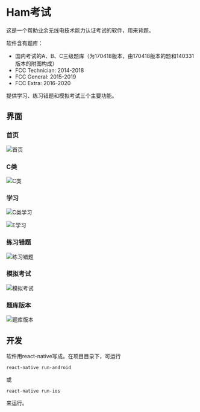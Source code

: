 # Ham考试

这是一个帮助业余无线电技术能力认证考试的软件，用来背题。

软件含有题库：

* 国内考试的A、B、C三级题库（为170418版本，由170418版本的题和140331版本的附图构成）
* FCC Technician: 2014-2018
* FCC General: 2015-2019
* FCC Extra: 2016-2020

提供学习、练习错题和模拟考试三个主要功能。

## 界面

### 首页

![首页](screenshots/home.png)

### C类

![C类](screenshots/level-c.png)

### 学习

![C类学习](screenshots/level-c-study.png)

![E学习](screenshots/level-e-study.png)

### 练习错题

![练习错题](screenshots/level-c-review.png)

### 模拟考试

![模拟考试](screenshots/level-c-exam.png)

### 题库版本

![题库版本](screenshots/libs-version.png)

## 开发

软件用react-native写成。在项目目录下，可运行

```react-native run-android```

或

```react-native run-ios```

来运行。
